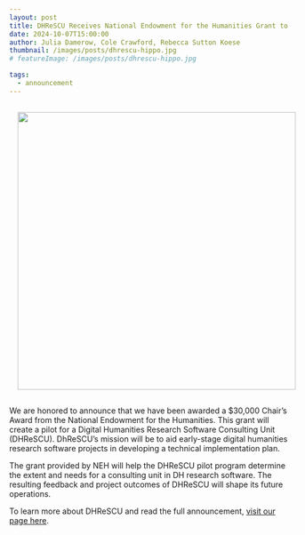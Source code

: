 ```yaml
---
layout: post
title: DHReSCU Receives National Endowment for the Humanities Grant to Support Research Software Projects
date: 2024-10-07T15:00:00
author: Julia Damerow, Cole Crawford, Rebecca Sutton Koese
thumbnail: /images/posts/dhrescu-hippo.jpg
# featureImage: /images/posts/dhrescu-hippo.jpg

tags:
  - announcement
---
```


<img src="/images/posts/dhrescu-hippo.jpg" width="500px" style="padding: 15px">

We are honored to announce that we have been awarded a $30,000 Chair’s Award from the National Endowment for the Humanities. This grant will create a pilot for a Digital Humanities Research Software Consulting Unit (DHReSCU). DhReSCU’s mission will be to aid early-stage digital humanities research software projects in developing a technical implementation plan.

The grant provided by NEH will help the DHReSCU pilot program determine the extent and needs for a consulting unit in DH research software. The resulting feedback and project outcomes of DHReSCU will shape its future operations.

To learn more about DHReSCU and read the full announcement, [visit our page here](https://dhrescunit.github.io/posts/announcement/).

